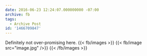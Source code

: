 ```yaml
---
date: 2016-06-23 12:24:07.000000000 -07:00
archive: fb
tags: 
  - Archive Post
id: '1466709847'
---
```


Definitely not over-promising here.
{{< fb/images >}}
{{< fb/image src="image.jpg" />}}
{{< /fb/images >}}
